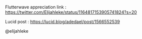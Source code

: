 Flutterwave appreciation link : https://twitter.com/Elijahleke/status/1164817153905741824?s=20

Lucid post : https://lucid.blog/adedael/post/1566552539

@elijahleke